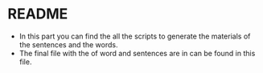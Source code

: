 # README #
-	In this part you can find the all the scripts to generate the materials of the sentences and the words. 
-	The final file with the of word and sentences are in can be found in this file.
